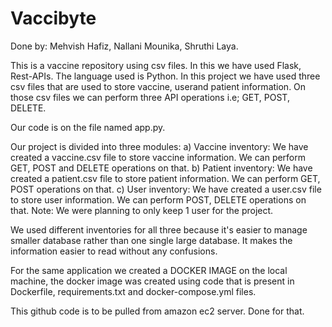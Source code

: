 # Vaccibyte
Done by: Mehvish Hafiz, Nallani Mounika, Shruthi Laya.

This is a vaccine repository using csv files.
In this we have used Flask, Rest-APIs. The language used is Python.
In this project we have used three csv files that are used to store vaccine, userand patient information. On those csv files we can perform three API operations i.e; GET, POST, DELETE.

Our code is on the file named app.py.

Our project is divided into three modules:
a) Vaccine inventory: We have created a vaccine.csv file to store vaccine information. We can perform GET, POST and DELETE operations on that.
b) Patient inventory: We have created a patient.csv file to store patient information. We can perform GET, POST operations on that.
c) User inventory: We have created a user.csv file to store user information. We can perform POST, DELETE operations on that. Note: We were planning to only keep 1 user for the project.

We used different inventories for all three because it's easier to manage smaller database rather than one single large database. It makes the information easier to read without any confusions.

For the same application we created a DOCKER IMAGE on the local machine, the docker image was created using code that is present in Dockerfile, requirements.txt and docker-compose.yml files.

This github code is to be pulled from amazon ec2 server. Done for that.
